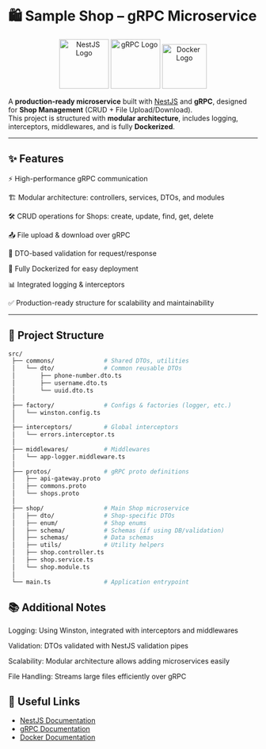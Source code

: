 # 🛍️ Sample Shop – gRPC Microservice  

<p align="center">
  <img src="https://nestjs.com/img/logo-small.svg" width="100" alt="NestJS Logo"/>
  <img src="https://grpc.io/img/logos/grpc-icon-color.png" width="100" alt="gRPC Logo"/>
  <img src="https://www.docker.com/wp-content/uploads/2023/05/symbol_docker-1024x939.png" width="90" alt="Docker Logo"/>
</p>  

A **production-ready microservice** built with [NestJS](https://nestjs.com) and **gRPC**, designed for **Shop Management** (CRUD + File Upload/Download).  
This project is structured with **modular architecture**, includes logging, interceptors, middlewares, and is fully **Dockerized**.  

---

## ✨ Features  

⚡ High-performance gRPC communication

🏗️ Modular architecture: controllers, services, DTOs, and modules

🛠️ CRUD operations for Shops: create, update, find, get, delete

📤 File upload & download over gRPC

📏 DTO-based validation for request/response

🐳 Fully Dockerized for easy deployment

📊 Integrated logging & interceptors

✅ Production-ready structure for scalability and maintainability

---

## 📁 Project Structure  

```bash
src/
 ├── commons/              # Shared DTOs, utilities
 │   └── dto/              # Common reusable DTOs
 │       ├── phone-number.dto.ts
 │       ├── username.dto.ts
 │       └── uuid.dto.ts
 │
 ├── factory/              # Configs & factories (logger, etc.)
 │   └── winston.config.ts
 │
 ├── interceptors/         # Global interceptors
 │   └── errors.interceptor.ts
 │
 ├── middlewares/          # Middlewares
 │   └── app-logger.middleware.ts
 │
 ├── protos/               # gRPC proto definitions
 │   ├── api-gateway.proto
 │   ├── commons.proto
 │   └── shops.proto
 │
 ├── shop/                 # Main Shop microservice
 │   ├── dto/              # Shop-specific DTOs
 │   ├── enum/             # Shop enums
 │   ├── schema/           # Schemas (if using DB/validation)
 │   ├── schemas/          # Data schemas
 │   ├── utils/            # Utility helpers
 │   ├── shop.controller.ts
 │   ├── shop.service.ts
 │   └── shop.module.ts
 │
 └── main.ts               # Application entrypoint

 ```

## 📚 Additional Notes
Logging: Using Winston, integrated with interceptors and middlewares

Validation: DTOs validated with NestJS validation pipes

Scalability: Modular architecture allows adding microservices easily

File Handling: Streams large files efficiently over gRPC

## 🔗 Useful Links

- [NestJS Documentation](https://docs.nestjs.com)
- [gRPC Documentation](https://grpc.io/docs/)
- [Docker Documentation](https://docs.docker.com/)






